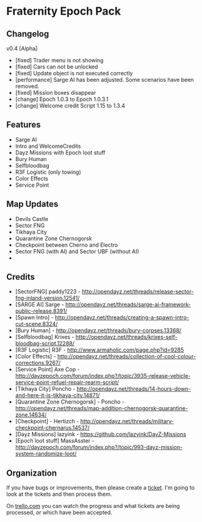 Fraternity Epoch Pack
===================

Changelog
-------------------

v0.4 [Alpha]

* [fixed] 		Trader menu is not showing
* [fixed] 		Cars can not be unlocked
* [fixed] 		Update object is not executed correctly
* [performance] Sarge AI has been adjusted. Some scenarios have been removed.
* [fixed] 		Mission boxes disappear
* [change] 		Epoch 1.0.3 to Epoch 1.0.3.1
* [change] 		Welcome credit Script 1.15 to 1.3.4


Features
-------------------

* Sarge AI
* Intro and WelcomeCredits
* Dayz Missions with Epoch loot stuff
* Bury Human
* Selfbloodbag
* R3F Logistic (only towing)
* Color Effects
* Service Point


Map Updates
-------------------

* Devils Castle
* Sector FNG
* Tikhaya City
* Quarantine Zone Chernogorsk
* Checkpoint between Cherno and Electro
* Sector FNG (with AI) and Sector UBF (without AI)
* 


Credits
-------------------

* [SectorFNG] paddy1223 - http://opendayz.net/threads/release-sector-fng-inland-version.12541/
* [SARGE AI]  Sarge - http://opendayz.net/threads/sarge-ai-framework-public-release.8391/
* [Spawn Intro] - http://opendayz.net/threads/creating-a-spawn-intro-cut-scene.8324/
* [Bury Human] - http://opendayz.net/threads/bury-corpses.13368/
* [Selfbloodbag] Krixes - http://opendayz.net/threads/krixes-self-bloodbag-script.12288/
* [R3F Logistic] R3F - http://www.armaholic.com/page.php?id=9285
* [Color Effects] - http://opendayz.net/threads/collection-of-cool-colour-corrections.9267/
* [Service Point] Axe Cop - http://dayzepoch.com/forum/index.php?/topic/3935-release-vehicle-service-point-refuel-repair-rearm-script/
* [Tikhaya City] Poncho - http://opendayz.net/threads/14-hours-down-and-here-it-is-tikhaya-city.14871/
* [Quarantine Zone Chernogorsk] - Poncho - http://opendayz.net/threads/map-addition-chernogorsk-quarantine-zone.14634/
* [Checkpoint] - Hertizch - http://opendayz.net/threads/military-checkpoint-chernarus.14537/
* [Dayz Missions] lazyink - https://github.com/lazyink/DayZ-Missions
* [Epoch loot stuff] MassAsster - http://dayzepoch.com/forum/index.php?/topic/993-dayz-mission-system-randomize-loot/

Organization
-------------------

If you have bugs or improvements, then please create a [ticket](https://github.com/fraternityGer/FraternityEpochPack/issues/ "tickets"). I'm going to look at the tickets and then process them.

On [trello.com](https://trello.com/b/cMIl30nK/fraternityepochpack "trello.com") you can watch the progress and what tickets are being processed, or which have been accepted.

